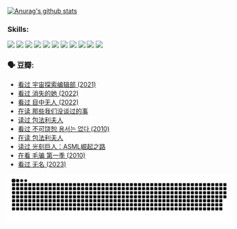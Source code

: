 
[![Anurag's github stats](https://github-readme-stats.vercel.app/api?username=w940853815)](https://github.com/anuraghazra/github-readme-stats)

### Skills:

<code><img height="32" src="https://cdn.jsdelivr.net/npm/simple-icons@v5/icons/python.svg"></code>
<code><img height="32" src="https://cdn.jsdelivr.net/npm/simple-icons@v5/icons/javascript.svg"></code>
<code><img height="32" src="https://cdn.jsdelivr.net/npm/simple-icons@v5/icons/django.svg"></code>
<code><img height="32" src="https://cdn.jsdelivr.net/npm/simple-icons@v5/icons/flask.svg"></code>
<code><img height="32" src="https://cdn.jsdelivr.net/npm/simple-icons@v5/icons/vuetify.svg"></code>
<code><img height="32" src="https://cdn.jsdelivr.net/npm/simple-icons@v5/icons/git.svg"></code>
<code><img height="32" src="https://cdn.jsdelivr.net/npm/simple-icons@v5/icons/docker.svg"></code>
<code><img height="32" src="https://cdn.jsdelivr.net/npm/simple-icons@v5/icons/postgresql.svg"></code>
<code><img height="32" src="https://cdn.jsdelivr.net/npm/simple-icons@v5/icons/elasticsearch.svg"></code>
<code><img height="32" src="https://cdn.jsdelivr.net/npm/simple-icons@v5/icons/macos.svg"></code>
<code><img height="32" src="https://cdn.jsdelivr.net/npm/simple-icons@v5/icons/linux.svg"></code>

### 🗣 豆瓣:

<!-- DOUBAN-ACTIVITIES:START -->
- [看过 宇宙探索编辑部‎ (2021)](https://www.douban.com/people/136069238/status/4303985415/?_i=89603193)
- [看过 消失的她‎ (2022)](https://www.douban.com/people/136069238/status/4303303080/?_i=89603193)
- [看过 目中无人‎ (2022)](https://www.douban.com/people/136069238/status/4302529146/?_i=89603193)
- [在读 那些我们没谈过的事](https://www.douban.com/people/136069238/status/4299558707/?_i=89603193)
- [读过 包法利夫人](https://www.douban.com/people/136069238/status/4299557101/?_i=89603193)
- [看过 不可饶恕 용서는 없다‎ (2010)](https://www.douban.com/people/136069238/status/4295155066/?_i=89603193)
- [在读 包法利夫人](https://www.douban.com/people/136069238/status/4284119119/?_i=89603193)
- [读过 光刻巨人：ASML崛起之路](https://www.douban.com/people/136069238/status/4284118319/?_i=89603193)
- [在看 毛骗 第一季‎ (2010)](https://www.douban.com/people/136069238/status/4283708106/?_i=89603193)
- [看过 无名‎ (2023)](https://www.douban.com/people/136069238/status/4280654210/?_i=89603193)
<!-- DOUBAN-ACTIVITIES:END -->


![Snake animation](https://raw.githubusercontent.com/w940853815/w940853815/output/github-contribution-grid-snake.svg)

<!--
**w940853815/w940853815** is a ✨ _special_ ✨ repository because its `README.md` (this file) appears on your GitHub profile.

Here are some ideas to get you started:

- 🔭 I’m currently working on ...
- 🌱 I’m currently learning ...
- 👯 I’m looking to collaborate on ...
- 🤔 I’m looking for help with ...
- 💬 Ask me about ...
- 📫 How to reach me: ...
- 😄 Pronouns: ...
- ⚡ Fun fact: ...
-->
